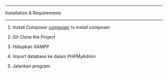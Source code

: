 *******************
Installation & Requirements
*******************

1. Install Composer [composer](https://getcomposer.org/download/) to install composer.

2. Git Clone the Project

3. Hidupkan XAMPP

4. Import database ke dalam PHPMyAdmin

5. Jalankan program
   
